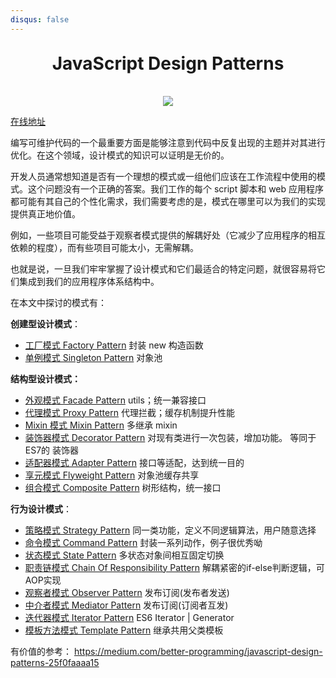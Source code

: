 ```yaml
---
disqus: false
---
```


<h1 align="center" style="margin: 30px 0 35px;">JavaScript Design Patterns</h1>
<p align="center">
  <a href="https://travis-ci.org/AngusYang9/javascript-design-pattern"><img src="https://travis-ci.org/AngusYang9/javascript-design-pattern.svg?branch=master" /></a>
</p>

[在线地址](https://www.90paw.com/javascript-design-pattern)

编写可维护代码的一个最重要方面是能够注意到代码中反复出现的主题并对其进行优化。在这个领域，设计模式的知识可以证明是无价的。

开发人员通常想知道是否有一个理想的模式或一组他们应该在工作流程中使用的模式。这个问题没有一个正确的答案。我们工作的每个 script 脚本和 web 应用程序都可能有其自己的个性化需求，我们需要考虑的是，模式在哪里可以为我们的实现提供真正地价值。

例如，一些项目可能受益于观察者模式提供的解耦好处（它减少了应用程序的相互依赖的程度），而有些项目可能太小，无需解耦。

也就是说，一旦我们牢牢掌握了设计模式和它们最适合的特定问题，就很容易将它们集成到我们的应用程序体系结构中。

在本文中探讨的模式有：

**创建型设计模式**：

- [工厂模式 Factory Pattern](/工厂模式.html)        封装 new 构造函数
- [单例模式 Singleton Pattern](/单例模式.html)      对象池

**结构型设计模式：**

- [外观模式 Facade Pattern](/外观模式.html)	        utils；统一兼容接口
- [代理模式 Proxy Pattern](/代理模式.html)	        代理拦截；缓存机制提升性能
- [Mixin 模式 Mixin Pattern](/Mixin模式.html)          多继承 mixin
- [装饰器模式 Decorator Pattern](/装饰器模式.html)      对现有类进行一次包装，增加功能。 等同于 ES7的 装饰器
- [适配器模式 Adapter Pattern](/适配器模式.html)        接口等适配，达到统一目的
- [享元模式 Flyweight Pattern](/享元模式.html)                 对象池缓存共享
- [组合模式 Composite Pattern](/组合模式.html)         树形结构，统一接口

**行为设计模式**：

- [策略模式 Strategy Pattern](/策略模式.html)	        同一类功能，定义不同逻辑算法，用户随意选择
- [命令模式 Command Pattern](/命令模式.html)           封装一系列动作，例子很优秀呦
- [状态模式 State Pattern](/状态模式.html)	        多状态对象间相互固定切换
- [职责链模式 Chain Of Responsibility Pattern](/职责链模式.html)	        解耦紧密的if-else判断逻辑，可AOP实现
- [观察者模式 Observer Pattern](/观察者模式.html)	发布订阅(发布者发送)
- [中介者模式 Mediator Pattern](/中介者模式.html)    发布订阅(订阅者互发)
- [迭代器模式 Iterator Pattern](/迭代器模式.html)    ES6 Iterator | Generator
- [模板方法模式 Template Pattern](/模板方法模式.html)    继承共用父类模板

有价值的参考： https://medium.com/better-programming/javascript-design-patterns-25f0faaaa15

